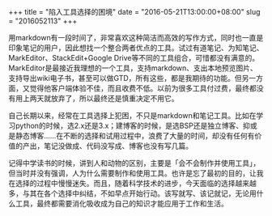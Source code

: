 +++
title = "陷入工具选择的困境"
date = "2016-05-21T13:00:00+08:00"
slug = "2016052113"
+++

用markdown有一段时间了，非常喜欢这种简洁而高效的写作方式，同时也一直是印象笔记的用户，因此想找一个整合两者优点的工具。试过有道笔记、为知笔记、MarkEditor、StackEdit+Google Drive等不同的工具组合，可惜都没有满意的。MarkEditor是最接近我理想的一个工具，支持markdown、支出本地预览图片、支持导出wiki电子书，甚至可以做GTD，所有这些，都是我期待的功能。但另一方面，又觉得他客户端体验不佳，而且收费不低。以前为很多工具付过费，最终都没有用上两天就放弃了，所以最终还是慎重决定不用它。

自己长期以来，经常在工具选择上犯困，不只是markdown和笔记工具。比如在学习python的时候，选2.x还是3.x；建博客的时候，是选BSP还是独立博客、抑或是静态博客……在不断的选择和试用过程中，浪费了大量的时间，却没有任何有价值的产出，笔记没做成、代码没写成、博客也没有写几篇。

记得中学读书的时候，讲到人和动物的区别，主要是「会不会制作并使用工具」，但当时并没有强调，人为什么需要制作和使用工具。也许是忘了最初的目的，让我在选择的过程中慢慢迷失。而且，随着科学技术的进步，今天面临的选择越来越多，与其在各个选择中纠结，不如早点开始行动。该写就写、该记就记，无论用什么工具，最终都需要消化吸收成为自己的知识才能应用于工作和生活。

